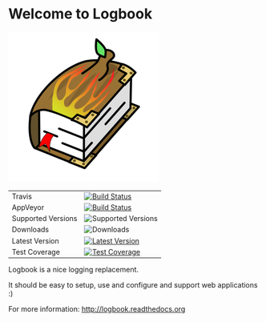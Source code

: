 # Welcome to Logbook

<img src="https://raw.githubusercontent.com/getlogbook/logbook/master/docs/_static/logbook-logo.png" width="300"> 



|                    |                             |
|--------------------|-----------------------------|
| Travis             | [![Build Status][ti]][tl]   |
| AppVeyor           | [![Build Status][ai]][al]   |
| Supported Versions | ![Supported Versions][vi]   |
| Downloads          | ![Downloads][di]            |
| Latest Version     | [![Latest Version][pi]][pl] |
| Test Coverage      | [![Test Coverage][co]][co]  |


Logbook is a nice logging replacement.

It should be easy to setup, use and configure and support web applications :)

For more information: http://logbook.readthedocs.org

[ti]: https://secure.travis-ci.org/getlogbook/logbook.svg?branch=master
[tl]: https://travis-ci.org/getlogbook/logbook
[ai]: https://ci.appveyor.com/api/projects/status/quu99exa26e06npp?svg=true
[vi]: https://img.shields.io/pypi/pyversions/logbook.svg
[di]: https://img.shields.io/pypi/dm/logbook.svg
[al]: https://ci.appveyor.com/project/vmalloc/logbook
[pi]: https://img.shields.io/pypi/v/logbook.svg
[pl]: https://pypi.python.org/pypi/Logbook
[co]: https://coveralls.io/repos/getlogbook/logbook/badge.svg?branch=master&service=github
